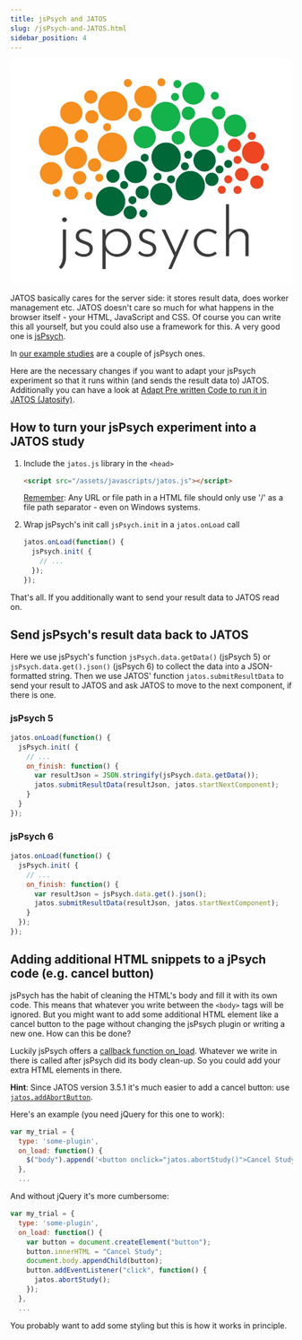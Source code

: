 ```yaml
---
title: jsPsych and JATOS
slug: /jsPsych-and-JATOS.html
sidebar_position: 4
---
```


<div style={{'float':'right', 'width':'300px'}}>

![](/img/jspsych-logo.png)

</div>

JATOS basically cares for the server side: it stores result data, does worker management etc. JATOS doesn't care so much for what happens in the browser itself - your HTML, JavaScript and CSS. Of course you can write this all yourself, but you could also use a framework for this. A very good one is [jsPsych](http://www.jspsych.org/).

In [our example studies](Example-Studies.html) are a couple of jsPsych ones.

Here are the necessary changes if you want to adapt your jsPsych experiment so that it runs within (and sends the result data to) JATOS. Additionally you can have a look at [Adapt Pre written Code to run it in JATOS (Jatosify)](Adapt-Pre-written-Code-to-run-it-in-JATOS.html).

## How to turn your jsPsych experiment into a JATOS study

1. Include the `jatos.js` library in the `<head>`

   ~~~ html
   <script src="/assets/javascripts/jatos.js"></script>
   ~~~ 
   
   [Remember](Troubleshooting.html#a-file-library-image--included-in-the-html-fails-to-load): Any URL or file path in a HTML file should only use '/' as a file path separator - even on Windows systems. 

1. Wrap jsPsych's init call `jsPsych.init` in a `jatos.onLoad` call

   ~~~ javascript
   jatos.onLoad(function() {
     jsPsych.init( {
       // ...
     });
   });
   ~~~
   
That's all. If you additionally want to send your result data to JATOS read on.

## Send jsPsych's result data back to JATOS

Here we use jsPsych's function `jsPsych.data.getData()` (jsPsych 5) or `jsPsych.data.get().json()` (jsPsych 6) to collect the data into a JSON-formatted string. Then we use JATOS' function `jatos.submitResultData` to send your result to JATOS and ask JATOS to move to the next component, if there is one.

### jsPsych 5

~~~ javascript
jatos.onLoad(function() {
  jsPsych.init( {
    // ...
    on_finish: function() {
      var resultJson = JSON.stringify(jsPsych.data.getData());
      jatos.submitResultData(resultJson, jatos.startNextComponent);
    }
  }
});
~~~

### jsPsych 6

~~~ javascript
jatos.onLoad(function() {
  jsPsych.init( {
    // ...
    on_finish: function() {
      var resultJson = jsPsych.data.get().json();
      jatos.submitResultData(resultJson, jatos.startNextComponent);
    }
  });
});
~~~ 

## Adding additional HTML snippets to a jPsych code (e.g. cancel button) 

jsPsych has the habit of cleaning the HTML's body and fill it with its own code. This means that whatever you write between the `<body>` tags will be ignored. But you might want to add some additional HTML element like a cancel button to the page without changing the jsPsych plugin or writing a new one. How can this be done?

Luckily jsPsych offers a [callback function on_load](https://www.jspsych.org/overview/callbacks/#on_load). Whatever we write in there is called after jsPsych did its body clean-up. So you could add your extra HTML elements in there.

**Hint**: Since JATOS version 3.5.1 it's much easier to add a cancel button: use [`jatos.addAbortButton`](http://www.jatos.org/jatos.js-Reference.html#jatosaddabortbutton).

Here's an example (you need jQuery for this one to work):
~~~ javascript
var my_trial = {
  type: 'some-plugin',
  on_load: function() {
    $("body").append('<button onclick="jatos.abortStudy()">Cancel Study</button>');
  },
  ...
~~~

And without jQuery it's more cumbersome:
~~~javascript
var my_trial = {
  type: 'some-plugin',
  on_load: function() {
    var button = document.createElement("button");
    button.innerHTML = "Cancel Study";
    document.body.appendChild(button);
    button.addEventListener("click", function() {
      jatos.abortStudy();
    });
  },
  ...
~~~

You probably want to add some styling but this is how it works in principle.  
